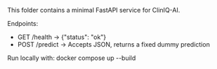 This folder contains a minimal FastAPI service for ClinIQ-AI.

Endpoints:
- GET /health -&gt; {"status": "ok"}
- POST /predict -&gt; Accepts JSON, returns a fixed dummy prediction

Run locally with: docker compose up --build
